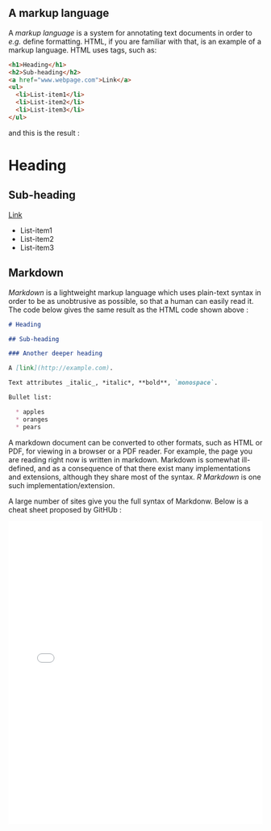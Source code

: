 ## A markup language

A *markup language* is a system for annotating text documents in order to
*e.g.* define formatting. HTML, if you are familiar with that, is an example of
a markup language. HTML uses tags, such as:

```html title="Example in HTML"
<h1>Heading</h1>
<h2>Sub-heading</h2>
<a href="www.webpage.com">Link</a>
<ul>
  <li>List-item1</li>
  <li>List-item2</li>
  <li>List-item3</li>
</ul>
```

and this is the result :

<h1>Heading</h1>
<h2>Sub-heading</h2>
<a href="http://example.com">Link</a>
<ul>
  <li>List-item1</li>
  <li>List-item2</li>
  <li>List-item3</li>
</ul>

## Markdown

*Markdown* is a lightweight markup language which uses plain-text syntax in
order to be as unobtrusive as possible, so that a human can easily read it.
The code below gives the same result as the HTML code shown above : 

```markdown title="Example in markdown"
# Heading

## Sub-heading

### Another deeper heading

A [link](http://example.com).

Text attributes _italic_, *italic*, **bold**, `monospace`.

Bullet list:

  * apples
  * oranges
  * pears
```

A markdown document can be converted to other formats, such as HTML or PDF, for
viewing in a browser or a PDF reader. For example, the page you are reading right now is
written in markdown. Markdown is somewhat ill-defined, and as a consequence of
that there exist many implementations and extensions, although they share most
of the syntax. *R Markdown* is one such implementation/extension.

A large number of sites give you the full syntax of Markdonw. Below is a cheat sheet 
proposed by GitHUb : 

<iframe id="iframepdf" src="../../cheat_sheet/notebook/markdown-cheatsheet.pdf" frameborder="0" width="100%" height="600" allowfullscreen="true" mozallowfullscreen="true" webkitallowfullscreen="true"></iframe> 
